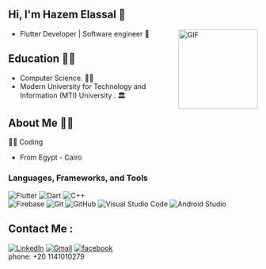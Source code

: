 ## Hi, I'm Hazem Elassal 👋
<img align="right" alt="GIF" height="160px" src="https://media.giphy.com/media/du3J3cXyzhj75IOgvA/giphy.gif" />

- Flutter Developer | Software engineer :robot:
## Education 👨‍🎓
- Computer Science. :man_technologist:
- Modern University for Technology and Information (MTI) University . 🏛️

## About Me 🙋‍♂️
 👨‍💻 Coding
- From Egypt - Cairo
### Languages, Frameworks, and Tools
![Flutter](https://img.shields.io/badge/-Flutter-white?style=flat&logo=flutter&logoColor=blue)
![Dart](https://img.shields.io/badge/-Dart-white?style=flat&logo=dart&logoColor=blue)
![C++](https://img.shields.io/badge/-C++-white?style=flat&logo=c%2B%2B&logoColor=blue)
<br>
![Firebase](https://img.shields.io/badge/-Firebase-white?style=flat&logo=firebase&logoColor=yellow)
![Git](https://img.shields.io/badge/-Git-white?style=flat&logo=git&logoColor=F05032)
![GitHub](https://img.shields.io/badge/-GitHub-white?style=flat&logo=github&logoColor=black)
![Visual Studio Code](https://img.shields.io/badge/-VSCode-white?style=flat&logo=visual-studio-code&logoColor=blue)
![Android Studio](https://img.shields.io/badge/-Android%20Studio-white?style=flat&logo=android-studio&logoColor=green)


## Contact Me :
[![LinkedIn](https://img.shields.io/badge/-LINKEDIN-blue?style=for-the-badge&logo=linkedin&logoColor=white)](https://www.linkedin.com/in/hazem-elassal-8b7216240/)
[![Gmail](https://img.shields.io/badge/-GMAIL-blue?style=for-the-badge&logo=gmail&logoColor=white)](mailto:hazemelassal123@gmail.com)
[![facebook](https://img.shields.io/badge/-FACEBOOK-blue?style=for-the-badge&logo=facebook&logoColor=white)](https://www.facebook.com/hazem.elassal.50)
<br>
phone: +20 1141010279
